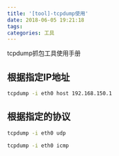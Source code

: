 ```yaml
---
title: '[tool]-tcpdump使用'
date: 2018-06-05 19:21:18
tags:
categories: 工具
---
```


tcpdump抓包工具使用手册

<!--more-->

## 根据指定IP地址

``` bash
tcpdump -i eth0 host 192.168.150.1
```

## 根据指定的协议

``` bash
tcpdump -i eth0 udp
```

``` bash
tcpdump -i eth0 icmp
```


